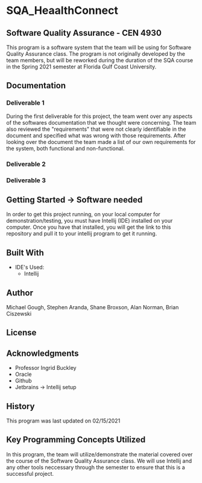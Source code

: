# SQA_HeaalthConnect

## Software Quality Assurance - CEN 4930

This program is a software system that the team will be using for Software Quality Assurance class. 
The program is not originally developed by the team members, but will be reworked during the duration of the SQA course 
in the Spring 2021 semester at Florida Gulf Coast University. 

## Documentation 

### Deliverable 1

During the first deliverable for this project, the team went over any aspects of the softwares documentation that we thought were concerning. 
The team also reviewed the "requirements" that were not clearly identifiable in the document and specified what was wrong with those requirements. 
After looking over the document the team made a list of our own requirements for the system, both functional and non-functional. 


### Deliverable 2



### Deliverable 3


## Getting Started -> Software needed

In order to get this project running, on your local computer for demonstration/testing, 
you must have Intellij (IDE) installed on your computer. 
Once you have that installed, you will get the link to this repository and pull it to your
intellij program to get it running.

## Built With

* IDE's Used:
    * Intellij
    
## Author

Michael Gough, Stephen Aranda, Shane Broxson, Alan Norman, Brian Ciszewski

## License


## Acknowledgments

* Professor Ingrid Buckley 
* Oracle
* Github 
* Jetbrains -> Intellij setup


## History

This program was last updated on 02/15/2021

## Key Programming Concepts Utilized

In this program, the team will utilize/demonstrate the material covered over the course of the Software Quality Assurance class. 
We will use Intellij and any other tools neccessary through the semester to ensure that this is a successful project. 
